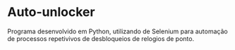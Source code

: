 # Auto-unlocker
 Programa desenvolvido em Python, utilizando de Selenium para automação de processos repetivivos de desbloqueios de relogios de ponto.
